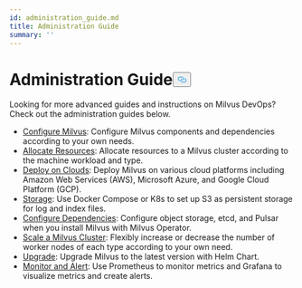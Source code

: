 ```yaml
---
id: administration_guide.md
title: Administration Guide
summary: ''
---
```

<h1 id="Administration-Guide" class="common-anchor-header">Administration Guide<button data-href="#Administration-Guide" class="anchor-icon" translate="no">
      <svg translate="no"
        aria-hidden="true"
        focusable="false"
        height="20"
        version="1.1"
        viewBox="0 0 16 16"
        width="16"
      >
        <path
          fill="#0092E4"
          fill-rule="evenodd"
          d="M4 9h1v1H4c-1.5 0-3-1.69-3-3.5S2.55 3 4 3h4c1.45 0 3 1.69 3 3.5 0 1.41-.91 2.72-2 3.25V8.59c.58-.45 1-1.27 1-2.09C10 5.22 8.98 4 8 4H4c-.98 0-2 1.22-2 2.5S3 9 4 9zm9-3h-1v1h1c1 0 2 1.22 2 2.5S13.98 12 13 12H9c-.98 0-2-1.22-2-2.5 0-.83.42-1.64 1-2.09V6.25c-1.09.53-2 1.84-2 3.25C6 11.31 7.55 13 9 13h4c1.45 0 3-1.69 3-3.5S14.5 6 13 6z"
        ></path>
      </svg>
    </button></h1><p>Looking for more advanced guides and instructions on Milvus DevOps? Check out the administration guides below.</p>
<ul>
<li><a href="/docs/es/configure-docker.md">Configure Milvus</a>: Configure Milvus components and dependencies according to your own needs.</li>
<li><a href="/docs/es/allocate.md">Allocate Resources</a>: Allocate resources to a Milvus cluster according to the machine workload and type.</li>
<li><a href="/docs/es/deploy_on_clouds.md">Deploy on Clouds</a>: Deploy Milvus on various cloud platforms including Amazon Web Services (AWS), Microsoft Azure, and Google Cloud Platform (GCP).</li>
<li><a href="/docs/es/deploy_s3.md">Storage</a>: Use Docker Compose or K8s to set up S3 as persistent storage for log and index files.</li>
<li><a href="/docs/es/operator.md">Configure Dependencies</a>: Configure object storage, etcd, and Pulsar when you install Milvus with Milvus Operator.</li>
<li><a href="/docs/es/scaleout.md">Scale a Milvus Cluster</a>:  Flexibly increase or decrease the number of worker nodes of each type according to your own need.</li>
<li><a href="/docs/es/upgrade.md">Upgrade</a>: Upgrade Milvus to the latest version with Helm Chart.</li>
<li><a href="/docs/es/monitor_and_alert.md">Monitor and Alert</a>: Use Prometheus to monitor metrics and Grafana to visualize metrics and create alerts.</li>
</ul>
